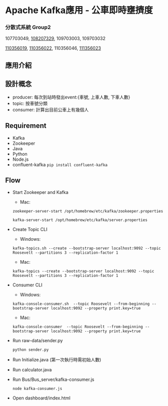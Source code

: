 # Apache Kafka應用 - 公車即時壅擠度

### 分散式系統 Group2

107703049, [108207329](https://github.com/xoxonut), 109703003, 109703032

[110356019](https://github.com/YiChingLLin), [110356022](https://github.com/dabaoku), 110356046, [111356023](https://github.com/106306067)

## 應用介紹

## 設計概念
- producer: 每次到站時發出event:{車號, 上車人數, 下車人數}
- topic: 按車號分類
- consumer: 計算出目前公車上有幾個人

## Requirement
- Kafka
- Zookeeper
- Java
- Python
- Node.js
- confluent-kafka `pip install confluent-kafka`

## Flow
- Start Zookeeper and Kafka
    - Mac: 

    `zookeeper-server-start /opt/homebrew/etc/kafka/zookeeper.properties`

    `kafka-server-start /opt/homebrew/etc/kafka/server.properties`

- Create Topic CLI
    - Windows: 

    `kafka-topics.sh --create --bootstrap-server localhost:9092 --topic Roosevelt --partitions 3 --replication-factor 1`

    - Mac: 

    `kafka-topics --create --bootstrap-server localhost:9092 --topic Roosevelt --partitions 3 --replication-factor 1`

- Consumer CLI
    - Windows: 
    
    `kafka-console-consumer.sh  --topic Roosevelt --from-beginning --bootstrap-server localhost:9092 --property print.key=true `

    - Mac: 
    
    `kafka-console-consumer  --topic Roosevelt --from-beginning --bootstrap-server localhost:9092 --property print.key=true `

- Run raw-data/sender.py

    `python sender.py`

- Run Initialize.java (第一次執行時需初始人數)
- Run calculator.java
- Run Bus/Bus_server/kafka-consumer.js

    `node kafka-consumer.js`

- Open dashboard/index.html


